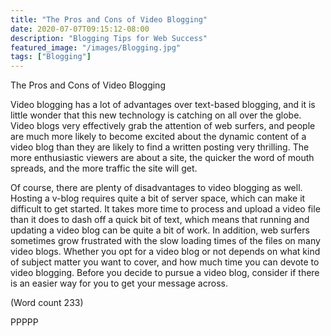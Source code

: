 ```yaml
---
title: "The Pros and Cons of Video Blogging"
date: 2020-07-07T09:15:12-08:00
description: "Blogging Tips for Web Success"
featured_image: "/images/Blogging.jpg"
tags: ["Blogging"]
---
```


The Pros and Cons of Video Blogging

Video blogging has a lot of advantages over text-based
blogging, and it is little wonder that this new
technology is catching on all over the globe. Video
blogs very effectively grab the attention of web surfers,
and people are much more likely to become excited
about the dynamic content of a video blog than they are
likely to find a written posting very thrilling. The more
enthusiastic viewers are about a site, the quicker the
word of mouth spreads, and the more traffic the site will
get. 

Of course, there are plenty of disadvantages to video
blogging as well. Hosting a v-blog requires quite a bit
of server space, which can make it difficult to get
started. It takes more time to process and upload a video
file than it does to dash off a quick bit of text, which
means that running and updating a video blog can be
quite a bit of work. In addition, web surfers sometimes
grow frustrated with the slow loading times of the files
on many video blogs. Whether you opt for a video blog
or not depends on what kind of subject matter you want
to cover, and how much time you can devote to video
blogging. Before you decide to pursue a video blog,
consider if there is an easier way for you to get your
message across. 

(Word count 233)

PPPPP

